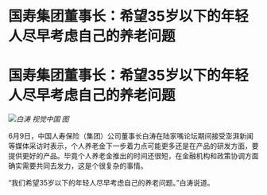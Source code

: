 # 国寿集团董事长：希望35岁以下的年轻人尽早考虑自己的养老问题

# 国寿集团董事长：希望35岁以下的年轻人尽早考虑自己的养老问题

![](https://inews.gtimg.com/om_bt/Ox2xTjzhC9oUgOUagXKScLnkg0nV8yKMVf5A0sve4oNXYAA/1000)_白涛
视觉中国 图_

6月9日，中国人寿保险（集团）公司董事长白涛在陆家嘴论坛期间接受澎湃新闻等媒体采访时表示，个人养老金下一步着力点可能更多还是在产品的研发方面，要提供更好的产品。毕竟个人养老金推出的时间还很短，在金融机构和政策协调方面确实需要共同去发力，这是个很复杂的事情。

“我们希望35岁以下的年轻人尽早考虑自己的养老问题。”白涛说道。

